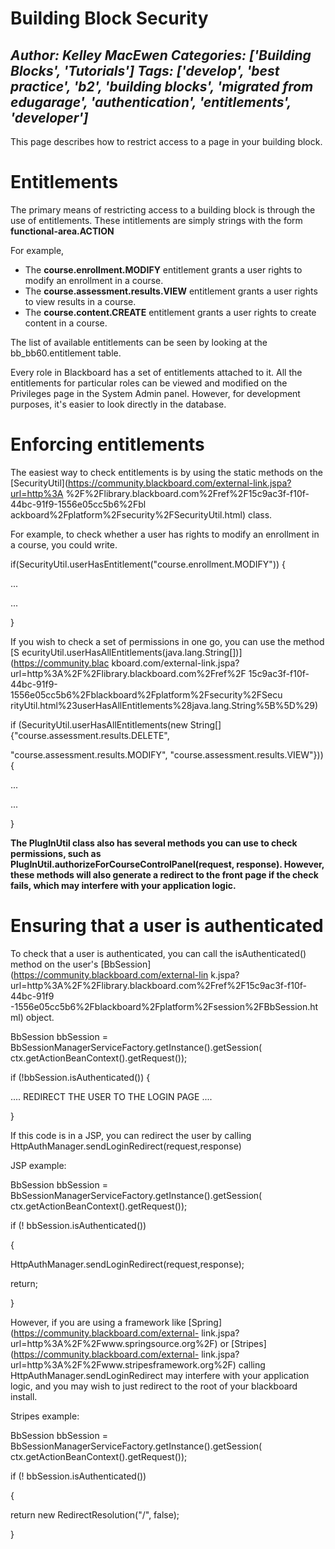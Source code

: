 # Building Block Security
*Author: Kelley MacEwen*
*Categories: ['Building Blocks', 'Tutorials']*
*Tags: ['develop', 'best practice', 'b2', 'building blocks', 'migrated from edugarage', 'authentication', 'entitlements', 'developer']*
---
This page describes how to restrict access to a page in your building block.

# Entitlements

The primary means of restricting access to a building block is through the use
of entitlements. These intitlements are simply strings with the form
**functional-area.ACTION**

For example,

  * The **course.enrollment.MODIFY** entitlement grants a user rights to modify an enrollment in a course.
  * The **course.assessment.results.VIEW** entitlement grants a user rights to view results in a course.
  * The **course.content.CREATE** entitlement grants a user rights to create content in a course.

The list of available entitlements can be seen by looking at the
bb_bb60.entitlement table.

Every role in Blackboard has a set of entitlements attached to it. All the
entitlements for particular roles can be viewed and modified on the Privileges
page in the System Admin panel. However, for development purposes, it's easier
to look directly in the database.

# Enforcing entitlements

The easiest way to check entitlements is by using the static methods on the
[SecurityUtil](https://community.blackboard.com/external-link.jspa?url=http%3A
%2F%2Flibrary.blackboard.com%2Fref%2F15c9ac3f-f10f-44bc-91f9-1556e05cc5b6%2Fbl
ackboard%2Fplatform%2Fsecurity%2FSecurityUtil.html) class.

For example, to check whether a user has rights to modify an enrollment in a
course, you could write.

if(SecurityUtil.userHasEntitlement("course.enrollment.MODIFY")) {

...

...

}

If you wish to check a set of permissions in one go, you can use the method [S
ecurityUtil.userHasAllEntitlements(java.lang.String[])](https://community.blac
kboard.com/external-link.jspa?url=http%3A%2F%2Flibrary.blackboard.com%2Fref%2F
15c9ac3f-f10f-44bc-91f9-1556e05cc5b6%2Fblackboard%2Fplatform%2Fsecurity%2FSecu
rityUtil.html%23userHasAllEntitlements%28java.lang.String%5B%5D%29)

if (SecurityUtil.userHasAllEntitlements(new
String[]{"course.assessment.results.DELETE",

"course.assessment.results.MODIFY", "course.assessment.results.VIEW"})) {

...

...

}

**The PlugInUtil class also has several methods you can use to check permissions, such as PlugInUtil.authorizeForCourseControlPanel(request, response). However, these methods will also generate a redirect to the front page if the check fails, which may interfere with your application logic.**

# Ensuring that a user is authenticated

To check that a user is authenticated, you can call the isAuthenticated()
method on the user's [BbSession](https://community.blackboard.com/external-lin
k.jspa?url=http%3A%2F%2Flibrary.blackboard.com%2Fref%2F15c9ac3f-f10f-44bc-91f9
-1556e05cc5b6%2Fblackboard%2Fplatform%2Fsession%2FBbSession.html) object.

BbSession bbSession = BbSessionManagerServiceFactory.getInstance().getSession(
ctx.getActionBeanContext().getRequest());

if (!bbSession.isAuthenticated()) {

.... REDIRECT THE USER TO THE LOGIN PAGE ....

}

If this code is in a JSP, you can redirect the user by calling
HttpAuthManager.sendLoginRedirect(request,response)

JSP example:

BbSession bbSession = BbSessionManagerServiceFactory.getInstance().getSession(
ctx.getActionBeanContext().getRequest());

if (! bbSession.isAuthenticated())

{

HttpAuthManager.sendLoginRedirect(request,response);

return;

}

However, if you are using a framework like
[Spring](https://community.blackboard.com/external-
link.jspa?url=http%3A%2F%2Fwww.springsource.org%2F) or
[Stripes](https://community.blackboard.com/external-
link.jspa?url=http%3A%2F%2Fwww.stripesframework.org%2F) calling
HttpAuthManager.sendLoginRedirect may interfere with your application logic,
and you may wish to just redirect to the root of your blackboard install.

Stripes example:

BbSession bbSession = BbSessionManagerServiceFactory.getInstance().getSession(
ctx.getActionBeanContext().getRequest());

if (! bbSession.isAuthenticated())

{

return new RedirectResolution("/", false);

}

